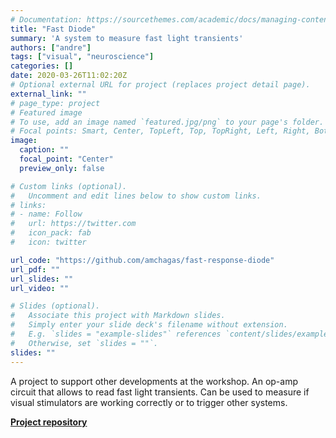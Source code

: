 ```yaml
---
# Documentation: https://sourcethemes.com/academic/docs/managing-content/
title: "Fast Diode"
summary: 'A system to measure fast light transients'
authors: ["andre"]
tags: ["visual", "neuroscience"]
categories: []
date: 2020-03-26T11:02:20Z
# Optional external URL for project (replaces project detail page).
external_link: ""
# page_type: project
# Featured image
# To use, add an image named `featured.jpg/png` to your page's folder.
# Focal points: Smart, Center, TopLeft, Top, TopRight, Left, Right, BottomLeft, Bottom, BottomRight.
image:
  caption: ""
  focal_point: "Center"
  preview_only: false

# Custom links (optional).
#   Uncomment and edit lines below to show custom links.
# links:
# - name: Follow
#   url: https://twitter.com
#   icon_pack: fab
#   icon: twitter

url_code: "https://github.com/amchagas/fast-response-diode"
url_pdf: ""
url_slides: ""
url_video: ""

# Slides (optional).
#   Associate this project with Markdown slides.
#   Simply enter your slide deck's filename without extension.
#   E.g. `slides = "example-slides"` references `content/slides/example-slides.md`.
#   Otherwise, set `slides = ""`.
slides: ""
---
```

A project to support other developments at the workshop. An op-amp circuit that allows to read fast light transients.
Can be used to measure if visual stimulators are working correctly or to trigger other systems.



[**Project repository**](<https://github.com/amchagas/fast-response-diode>)  
